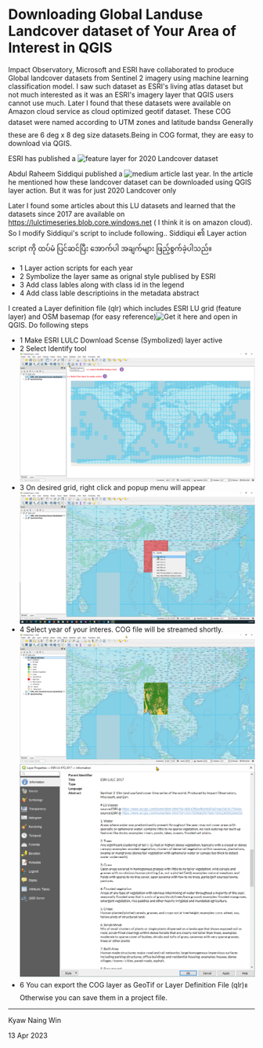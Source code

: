 # Downloading Global Landuse Landcover dataset of Your Area of Interest in QGIS

Impact Observatory, Microsoft and ESRI have collaborated to produce Global landcover datasets from Sentinel 2 imagery using machine learning classification model. I saw such dataset as ESRI's living atlas dataset but not much interested as it was an ESRI's imagery layer that QGIS users cannot use much. Later I found that these datasets were available on Amazon cloud service as cloud optimized geotif dataset. These COG dataset were named according to UTM zones and latitude bands။ Generally these are 6 deg x 8 deg size datasets.Being in COG format, they are easy to download via QGIS.

ESRI has published a  ![feature layer]( https://services.arcgis.com/P3ePLMYs2RVChkJx/arcgis/rest/services/LULC_2020_Download_Scenes/FeatureServer/0) for 2020 Landcover dataset

Abdul Raheem Siddiqui published a ![medium article ]( https://services.arcgis.com/P3ePLMYs2RVChkJx/arcgis/rest/services/LULC_2020_Download_Scenes/FeatureServer/0) last year. In the article he mentioned how these landcover dataset can be downloaded using QGIS layer action. But it was for just 2020 Landcover only

Later I found some articles about this LU datasets and learned that the datasets since 2017 are available on https://lulctimeseries.blob.core.windows.net ( I think it is on amazon cloud). So I modify Siddiqui's script to include following..
Siddiqui ၏ Layer action script ကို ထပ်မံ ပြင်ဆင်ပြီး အောက်ပါ အချက်များ ဖြည့်စွက်ခဲ့ပါသည်။

 - 1 Layer action scripts for each year
 - 2 Symbolize the layer same as orignal style publised by ESRI
 - 3 Add class lables along with class id in the legend
 - 4 Add class lable descriptioins in the metadata abstract

I created a Layer definition file (qlr) which includes ESRI LU grid (feature layer) and OSM basemap (for easy reference)![Get it here](ESRI_LULC-downloadable-layers_and_OSM-Basemap.qlr) and open in QGIS. Do following steps

 - 1 Make ESRI LULC Download Scense (Symbolized) layer active
 - 2 Select Identify tool
![](images/esri_lu_qlr_opened.png)
 - 3 On desired grid, right click and popup menu will appear 
![](images/esri_lu_rightclick_menu.png)
 - 4 Select year of your interes. COG file will be streamed shortly.
![](images/esri_lu_loaded.png)
![](images/esri_lu_meta.png)
 - 6 You can export the COG layer as GeoTif or Layer Definition File (qlr)။ Otherwise you can save them in a project file.

----
Kyaw Naing Win

13 Apr 2023
